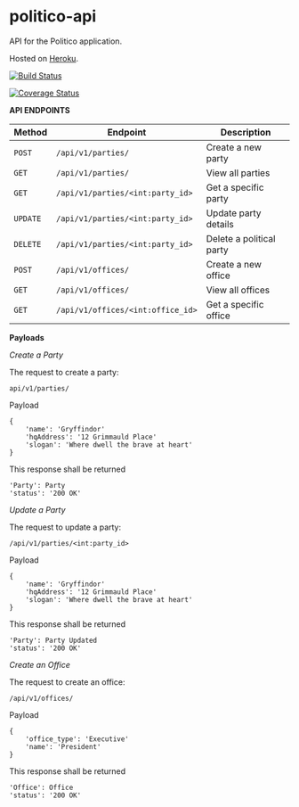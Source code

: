 # politico-api
API for the Politico application.

Hosted on [Heroku](https://my-politico-api.herokuapp.com/).

[![Build Status](https://travis-ci.com/lizwkariuki58/politico-api.svg?branch=develop)](https://travis-ci.com/lizwkariuki58/politico-api)

[![Coverage Status](https://coveralls.io/repos/github/lizwkariuki58/politico-api/badge.svg?branch=develop)](https://coveralls.io/github/lizwkariuki58/politico-api?branch=develop)

**API ENDPOINTS**

| Method   | Endpoint                              | Description                           |
| -------- | --------------------------------------| ------------------------------------- |
| `POST`   | `/api/v1/parties/`                    | Create a new party                    |
| `GET`    | `/api/v1/parties/`                    | View all parties                      |
| `GET`    | `/api/v1/parties/<int:party_id>`      | Get a specific party                  |
| `UPDATE` | `/api/v1/parties/<int:party_id>`      | Update party details                  |
| `DELETE` | `/api/v1/parties/<int:party_id>`      | Delete a political party              |
| `POST`   | `/api/v1/offices/`                    | Create a new office                   |
| `GET`    | `/api/v1/offices/`                    | View all offices                      |
| `GET`    | `/api/v1/offices/<int:office_id>`     | Get a specific office                 |



**Payloads**

*Create a Party*

The request to create a party:

```api/v1/parties/```

Payload
```
{
    'name': 'Gryffindor'
    'hqAddress': '12 Grimmauld Place'
    'slogan': 'Where dwell the brave at heart'
}
```

This response shall be returned
```
'Party': Party
'status': '200 OK'
```

*Update a Party*

The request to update a party:

```/api/v1/parties/<int:party_id>```

Payload
```
{
    'name': 'Gryffindor'
    'hqAddress': '12 Grimmauld Place'
    'slogan': 'Where dwell the brave at heart'
}
```

This response shall be returned
```
'Party': Party Updated
'status': '200 OK'
```

*Create an Office*

The request to create an office:

```/api/v1/offices/```

Payload
```
{
    'office_type': 'Executive'
    'name': 'President'
}
```

This response shall be returned
```
'Office': Office
'status': '200 OK'
```
